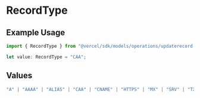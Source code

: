 # RecordType

## Example Usage

```typescript
import { RecordType } from "@vercel/sdk/models/operations/updaterecord.js";

let value: RecordType = "CAA";
```

## Values

```typescript
"A" | "AAAA" | "ALIAS" | "CAA" | "CNAME" | "HTTPS" | "MX" | "SRV" | "TXT" | "NS"
```